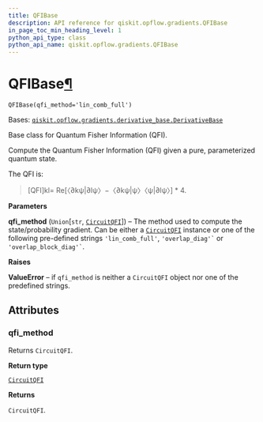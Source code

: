 ```yaml
---
title: QFIBase
description: API reference for qiskit.opflow.gradients.QFIBase
in_page_toc_min_heading_level: 1
python_api_type: class
python_api_name: qiskit.opflow.gradients.QFIBase
---
```


# QFIBase[¶](#qfibase "Permalink to this headline")

<span id="qiskit.opflow.gradients.QFIBase" />

`QFIBase(qfi_method='lin_comb_full')`

Bases: [`qiskit.opflow.gradients.derivative_base.DerivativeBase`](qiskit.opflow.gradients.DerivativeBase "qiskit.opflow.gradients.derivative_base.DerivativeBase")

Base class for Quantum Fisher Information (QFI).

Compute the Quantum Fisher Information (QFI) given a pure, parameterized quantum state.

The QFI is:

> \[QFI]kl= Re\[〈∂kψ|∂lψ〉−〈∂kψ|ψ〉〈ψ|∂lψ〉] \* 4.

**Parameters**

**qfi\_method** (`Union`\[`str`, [`CircuitQFI`](qiskit.opflow.gradients.CircuitQFI "qiskit.opflow.gradients.circuit_qfis.circuit_qfi.CircuitQFI")]) – The method used to compute the state/probability gradient. Can be either a [`CircuitQFI`](qiskit.opflow.gradients.CircuitQFI "qiskit.opflow.gradients.CircuitQFI") instance or one of the following pre-defined strings `'lin_comb_full'`, `` 'overlap_diag'` `` or `` 'overlap_block_diag'` ``.

**Raises**

**ValueError** – if `qfi_method` is neither a `CircuitQFI` object nor one of the predefined strings.

## Attributes

<span id="qiskit.opflow.gradients.QFIBase.qfi_method" />

### qfi\_method

Returns `CircuitQFI`.

**Return type**

[`CircuitQFI`](qiskit.opflow.gradients.CircuitQFI "qiskit.opflow.gradients.circuit_qfis.circuit_qfi.CircuitQFI")

**Returns**

`CircuitQFI`.

